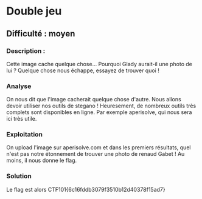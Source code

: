# Double jeu

## Difficulté : moyen

### Description :

Cette image cache quelque chose… Pourquoi Glady aurait-il une photo de lui ? Quelque chose nous échappe, essayez de trouver quoi !

### Analyse

On nous dit que l'image cacherait quelque chose d'autre. Nous allons devoir utiliser nos outils de stegano ! Heuresement, de nombreux outils très complets sont disponibles en ligne. Par exemple aperisolve, qui nous sera ici très utile.

### Exploitation

On upload l'image sur aperisolve.com et dans les premiers résultats, quel n'est pas notre étonnement de trouver une photo de renaud Gabet ! Au moins, il nous donne le flag.

### Solution

Le flag est alors CTF101{6c16fddb3079f3510b12d40378f15ad7}